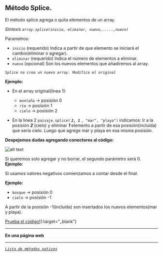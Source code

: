 ## Método Splice.

El método splice agrega o quita elementos de un array.

*Sintaxis*
*```array.splice(inicio, eliminar, nuevo,.....,nuevo)```*

Parametros:

* `inicio` (requerido) Indica a partir de que elemento se iniciará el cambio(eliminar o agregar).
* `eliminar` (requerido) Indica el número de elementos a eliminar.
* `nuevo` (opcional) Son los nuevos elementos que añadiremos al array.

*`Splice no crea un nuevo array. Modifica el original`*

**Ejemplo:**

<script src="https://gist.github.com/agustinpfs/327294a521692bf46d80dff9453ebe53.js"></script>

<!-- Código del Gist:

var paisaje = ["montaña", "rio", "cielo", "bosque"];
paisaje.splice(2, 1, "mar", "playa");

console.log(paisaje);

// Resultado:
// [ "montaña", "rio", "mar", "playa", "bosque" ] -->

* En el array original(linea 1):

	* `montaña` -> posisión 0
	* `río` -> posisión 1
	* `cielo` -> posisión 2

* En la linea 2 `paisaje.splice(` _**`2, 1`**_	 `, "mar", "playa")` indicamos: Ir a la posisión _**2**_ (cielo) y eliminar _**1**_ elemento a partir de esa posisión(incluída) que sería cielo. Luego que agrege mar y playa en esa misma posisión.

__**Despejemos dudas agregando conectores al código:**__


![alt text][logo]

[logo]: splice.png "Constructor Objetos Javascript"


Si queremos solo agregar y no borrar, el segundo parámetro será 0.
**Ejemplo:**

<script src="https://gist.github.com/agustinpfs/6565f6dfef11e7e12d55c225a284cdc1.js"></script>

<!-- Código del Gist:

var paisaje = ["montaña", "rio", "cielo", "bosque"];
paisaje.splice(2, 0, "mar", "playa");


console.log(paisaje);

// Resultado:
// [ "montaña", "rio", "mar", "playa", "cielo", "bosque" ] -->

Si usamos valores negativos comienzamos a contar desde el final.

**Ejemplo:**

<script src="https://gist.github.com/agustinpfs/8b261ecd0a0411825a01f747bdc21c07.js"></script>

<!-- Código del Gist:

var paisaje = ["montaña", "rio", "cielo", "bosque"];
paisaje.splice(-1, 0, "mar", "playa");


console.log(paisaje);

// Resultado:
// [ 'montaña', 'rio', 'cielo', 'mar', 'playa', 'bosque' ] -->

* `bosque` -> posisión 0
* `cielo` -> posisión -1

A partir de la posisión -1(incluída) son insertados los nuevos elementos(mar y playa).



[Prueba el código!](https://jsfiddle.net/Pandawebs/xxtjat9u/){:target="_blank"}

<hr>

**En una página web**

<script async src="https://jsfiddle.net/Pandawebs/0s6t6rtg/embed/html,result/"></script>

<hr>

[*`Lista de métodos nativos`*](#)